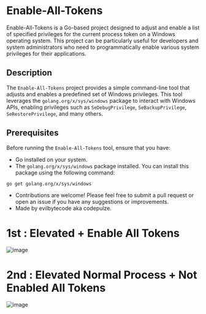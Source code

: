 # Enable-All-Tokens

Enable-All-Tokens is a Go-based project designed to adjust and enable a list of specified privileges for the current process token on a Windows operating system. This project can be particularly useful for developers and system administrators who need to programmatically enable various system privileges for their applications.

## Description

The `Enable-All-Tokens` project provides a simple command-line tool that adjusts and enables a predefined set of Windows privileges. This tool leverages the `golang.org/x/sys/windows` package to interact with Windows APIs, enabling privileges such as `SeDebugPrivilege`, `SeBackupPrivilege`, `SeRestorePrivilege`, and many others.

## Prerequisites

Before running the `Enable-All-Tokens` tool, ensure that you have:

- Go installed on your system.
- The `golang.org/x/sys/windows` package installed. You can install this package using the following command:
```sh
go get golang.org/x/sys/windows
```

- Contributions are welcome! Please feel free to submit a pull request or open an issue if you have any suggestions or improvements.
- Made by evilbytecode aka codepulze.

# 1st : Elevated + Enable All Tokens
![image](https://github.com/EvilBytecode/Enable-All-Tokens/assets/151552809/55927734-e09b-446a-9c19-bc882880cdf6)

# 2nd : Elevated Normal Process + Not Enabled All Tokens
![image](https://github.com/EvilBytecode/Enable-All-Tokens/assets/151552809/d7378f48-226a-4b2b-885b-7d0a61e3f8b5)
